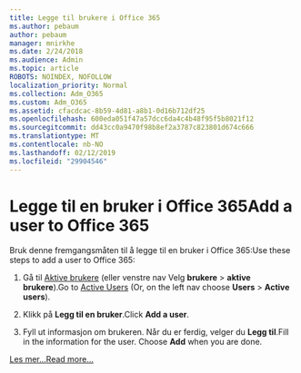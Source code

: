 ```yaml
---
title: Legge til brukere i Office 365
ms.author: pebaum
author: pebaum
manager: mnirkhe
ms.date: 2/24/2018
ms.audience: Admin
ms.topic: article
ROBOTS: NOINDEX, NOFOLLOW
localization_priority: Normal
ms.collection: Adm_O365
ms.custom: Adm_O365
ms.assetid: cfacdcac-8b59-4d81-a8b1-0d16b712df25
ms.openlocfilehash: 600eda051f47a57dcc6da4c4b48f95f5b8021f12
ms.sourcegitcommit: dd43cc0a9470f98b8ef2a3787c823801d674c666
ms.translationtype: MT
ms.contentlocale: nb-NO
ms.lasthandoff: 02/12/2019
ms.locfileid: "29904546"
---
```

# <a name="add-a-user-to-office-365"></a><span data-ttu-id="2c395-102">Legge til en bruker i Office 365</span><span class="sxs-lookup"><span data-stu-id="2c395-102">Add a user to Office 365</span></span>

<span data-ttu-id="2c395-103">Bruk denne fremgangsmåten til å legge til en bruker i Office 365:</span><span class="sxs-lookup"><span data-stu-id="2c395-103">Use these steps to add a user to Office 365:</span></span>
  
1. <span data-ttu-id="2c395-104">Gå til [Aktive brukere](https://admin.microsoft.com/Adminportal/Home?source=applauncher#/users) (eller venstre nav Velg **brukere** \> **aktive brukere**).</span><span class="sxs-lookup"><span data-stu-id="2c395-104">Go to [Active Users](https://admin.microsoft.com/Adminportal/Home?source=applauncher#/users) (Or, on the left nav choose **Users** \> **Active users**).</span></span>
    
2. <span data-ttu-id="2c395-105">Klikk på **Legg til en bruker**.</span><span class="sxs-lookup"><span data-stu-id="2c395-105">Click **Add a user**.</span></span>
    
3. <span data-ttu-id="2c395-p101">Fyll ut informasjon om brukeren. Når du er ferdig, velger du **Legg til**.</span><span class="sxs-lookup"><span data-stu-id="2c395-p101">Fill in the information for the user. Choose **Add** when you are done.</span></span> 
    
[<span data-ttu-id="2c395-108">Les mer...</span><span class="sxs-lookup"><span data-stu-id="2c395-108">Read more...</span></span>](https://support.office.com/article/1970f7d6-03b5-442f-b385-5880b9c256ec)
  

